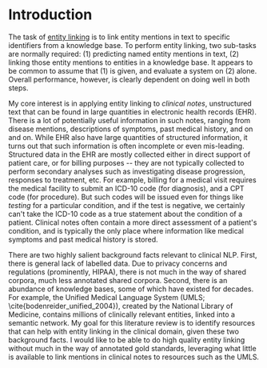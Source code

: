# Introduction

The task of [entity linking](https://en.wikipedia.org/wiki/Entity_linking) is to link entity mentions in text to specific identifiers from a knowledge base. To perform entity linking, two sub-tasks are normally required: (1) predicting named entity mentions in text, (2) linking those entity mentions to entities in a knowledge base. It appears to be common to assume that (1) is given, and evaluate a system on (2) alone. Overall performance, however, is clearly dependent on doing well in both steps.

My core interest is in applying entity linking to *clinical notes*, unstructured text that can be found in large quantities in electronic health records (EHR). There is a lot of potentially useful information in such notes, ranging from disease mentions, descriptions of symptoms, past medical history, and on and on. While EHR also have large quantities of structured information, it turns out that such information is often incomplete or even mis-leading. Structured data in the EHR are mostly collected either in direct support of patient care, or for billing purposes -- they are not typically collected to perform secondary analyses such as investigating disease progression, responses to treatment, etc. For example, billing for a medical visit requires the medical facility to submit an ICD-10 code (for diagnosis), and a CPT code (for procedure). But such codes will be issued even for things like *testing* for a particular condition, and if the test is negative, we certainly can't take the ICD-10 code as a true statement about the condition of a patient. Clinical notes often contain a more direct assessment of a patient's condition, and is typically the only place where information like medical symptoms and past medical history is stored.

There are two highly salient background facts relevant to clinical NLP. First, there is general lack of labelled data. Due to privacy concerns and regulations (prominently, HIPAA), there is not much in the way of shared corpora, much less annotated shared corpora. Second, there is an abundance of knowledge bases, some of which have existed for decades. For example, the Unified Medical Language System (UMLS; \cite{bodenreider_unified_2004}), created by the National Library of Medicine, contains millions of clinically relevant entities, linked into a semantic network. My goal for this literature review is to identify resources that can help with entity linking in the clinical domain, given these two background facts. I would like to be able to do high quality entity linking without much in the way of annotated gold standards, leveraging what little is available to link mentions in clinical notes to resources such as the UMLS.

```{tableofcontents}
```
